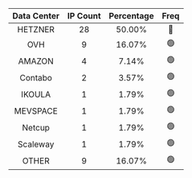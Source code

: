 | Data Center | IP Count | Percentage | Freq |
|:------------:|:--------:|:-----------:|:-----:|
| HETZNER | 28 | 50.00% | 🔴 |
| OVH | 9 | 16.07% | 🟢 |
| AMAZON | 4 | 7.14% | 🟢 |
| Contabo | 2 | 3.57% | 🟢 |
| IKOULA | 1 | 1.79% | 🟢 |
| MEVSPACE | 1 | 1.79% | 🟢 |
| Netcup | 1 | 1.79% | 🟢 |
| Scaleway | 1 | 1.79% | 🟢 |
| OTHER | 9 | 16.07% | 🟢 |